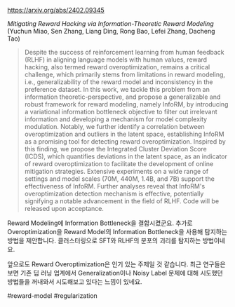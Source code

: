 https://arxiv.org/abs/2402.09345

*Mitigating Reward Hacking via Information-Theoretic Reward Modeling* (Yuchun Miao, Sen Zhang, Liang Ding, Rong Bao, Lefei Zhang, Dacheng Tao)

> Despite the success of reinforcement learning from human feedback (RLHF) in aligning language models with human values, reward hacking, also termed reward overoptimization, remains a critical challenge, which primarily stems from limitations in reward modeling, i.e., generalizability of the reward model and inconsistency in the preference dataset. In this work, we tackle this problem from an information theoretic-perspective, and propose a generalizable and robust framework for reward modeling, namely InfoRM, by introducing a variational information bottleneck objective to filter out irrelevant information and developing a mechanism for model complexity modulation. Notably, we further identify a correlation between overoptimization and outliers in the latent space, establishing InfoRM as a promising tool for detecting reward overoptimization. Inspired by this finding, we propose the Integrated Cluster Deviation Score (ICDS), which quantifies deviations in the latent space, as an indicator of reward overoptimization to facilitate the development of online mitigation strategies. Extensive experiments on a wide range of settings and model scales (70M, 440M, 1.4B, and 7B) support the effectiveness of InfoRM. Further analyses reveal that InfoRM's overoptimization detection mechanism is effective, potentially signifying a notable advancement in the field of RLHF. Code will be released upon acceptance.

Reward Modeling에 Information Bottleneck을 결합시켰군요. 추가로 Overoptimization을 Reward Model의 Information Bottleneck을 사용해 탐지하는 방법을 제안합니다. 클러스터링으로 SFT와 RLHF의 분포의 괴리를 탐지하는 방법이네요.

앞으로도 Reward Overoptimization은 인기 있는 주제일 것 같습니다. 최근 연구들은 보면 기존 딥 러닝 업계에서 Generalization이나 Noisy Label 문제에 대해 시도했던 방법들을 꺼내와서 시도해보고 있다는 느낌이 있네요.

#reward-model #regularization 